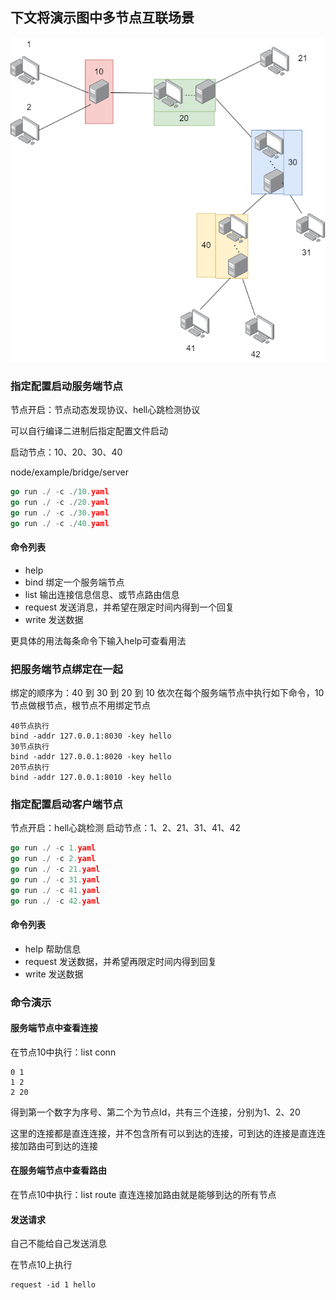 ## 下文将演示图中多节点互联场景

![联合场景图](../../.README_images/multiple.png)

### 指定配置启动服务端节点
节点开启：节点动态发现协议、hell心跳检测协议

可以自行编译二进制后指定配置文件启动

启动节点：10、20、30、40

node/example/bridge/server
```go
go run ./ -c ./10.yaml
go run ./ -c ./20.yaml
go run ./ -c ./30.yaml
go run ./ -c ./40.yaml
```
#### 命令列表 
- help
- bind 绑定一个服务端节点
- list 输出连接信息信息、或节点路由信息
- request 发送消息，并希望在限定时间内得到一个回复
- write 发送数据

更具体的用法每条命令下输入help可查看用法

### 把服务端节点绑定在一起

绑定的顺序为：40 到 30 到 20 到 10
依次在每个服务端节点中执行如下命令，10节点做根节点，根节点不用绑定节点
```
40节点执行
bind -addr 127.0.0.1:8030 -key hello
30节点执行
bind -addr 127.0.0.1:8020 -key hello
20节点执行
bind -addr 127.0.0.1:8010 -key hello
```
### 指定配置启动客户端节点
节点开启：hell心跳检测
启动节点：1、2、21、31、41、42
```go
go run ./ -c 1.yaml
go run ./ -c 2.yaml
go run ./ -c 21.yaml
go run ./ -c 31.yaml
go run ./ -c 41.yaml
go run ./ -c 42.yaml
```

#### 命令列表
- help 帮助信息
- request 发送数据，并希望再限定时间内得到回复
- write 发送数据

### 命令演示
#### 服务端节点中查看连接
在节点10中执行：list conn
```
0 1
1 2
2 20
```
得到第一个数字为序号、第二个为节点Id，共有三个连接，分别为1、2、20

这里的连接都是直连连接，并不包含所有可以到达的连接，可到达的连接是直连连接加路由可到达的连接

#### 在服务端节点中查看路由
在节点10中执行：list route
直连连接加路由就是能够到达的所有节点

#### 发送请求
自己不能给自己发送消息

在节点10上执行
```
request -id 1 hello
```

